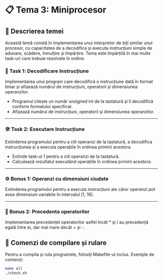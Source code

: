 # 📋 Tema 3: Miniprocesor

## 📝 Descrierea temei
Această temă constă în implementarea unui interpretor de biți similar unui procesor, cu capacitatea de a decodifica și executa instrucțiuni simple de adunare, scădere, înmulțire și împărțire. Tema este împărțită în mai multe task-uri care trebuie rezolvate în ordine.

### 🧩 Task 1: Decodificare Instrucțiune
Implementarea unui program care decodifică o instrucțiune dată în format binar și afișează numărul de instrucțiuni, operatorii și dimensiunea operanzilor.
- Programul citește un număr unsigned int de la tastatură și îl decodifică conform formatului specificat.
- Afișează numărul de instrucțiuni, operatorii și dimensiunea operanzilor.

---

### 🛠️ Task 2: Executare Instrucțiune
Extinderea programului pentru a citi operanzi de la tastatură, a decodifica instrucțiunea și a executa operațiile în ordinea primirii acestora.
- Extinde task-ul 1 pentru a citi operanzi de la tastatură.
- Calculează rezultatul executând operațiile în ordinea primirii acestora.

---

### ⚙️ Bonus 1: Operanzi cu dimensiuni ciudate
Extinderea programului pentru a executa instrucțiuni ale căror operanzi pot avea dimensiuni variabile în intervalul [1, 16].

---

### 🔄 Bonus 2: Precedenta operatorilor
Implementarea precedenței operatorilor astfel încât * și / au precedență egală între ei, dar mai mare decât + și -.

## 🚀 Comenzi de compilare și rulare
Pentru a compila și rula programele, folosiți Makefile-ul inclus. Exemple de comenzi:
```bash
make all
./check.sh
```
